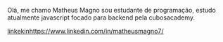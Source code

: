 Olá, me chamo Matheus Magno sou estudante de programação, estudo atualmente javascript focado para backend pela cubosacademy.

[linkekin](https://www.linkedin.com/in/matheusmagno7/)https://www.linkedin.com/in/matheusmagno7/
